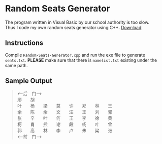 # Random Seats Generator
The program written in Visual Basic by our school authority is too slow. Thus I code my own random seats generator using C++.
[Download](https://github.com/C6H5-NO2/Random-Seats-Generator/releases/download/v0.1/rsg.exe)
## Instructions
Compile `Random-Seats-Generator.cpp` and run the exe file to generate `seats.txt`. **PLEASE** make sure that there is `namelist.txt` existing under the same path.
## Sample Output
><--后　门--><br/>
廖　　胡　　<br/>
叶　　杨　　梁　　莫　　许　　郑　　林　　王　　<br/>
余　　陈　　余　　文　　汪　　王　　刘　　郭　　<br/>
张　　辛　　叶　　何　　王　　李　　徐　　黄　　<br/>
柯　　肖　　熊　　谢　　段　　杨　　叶　　曾　　<br/>
郭　　高　　林　　李　　卢　　朱　　梁　　张　　<br/>
<--前　门-->
